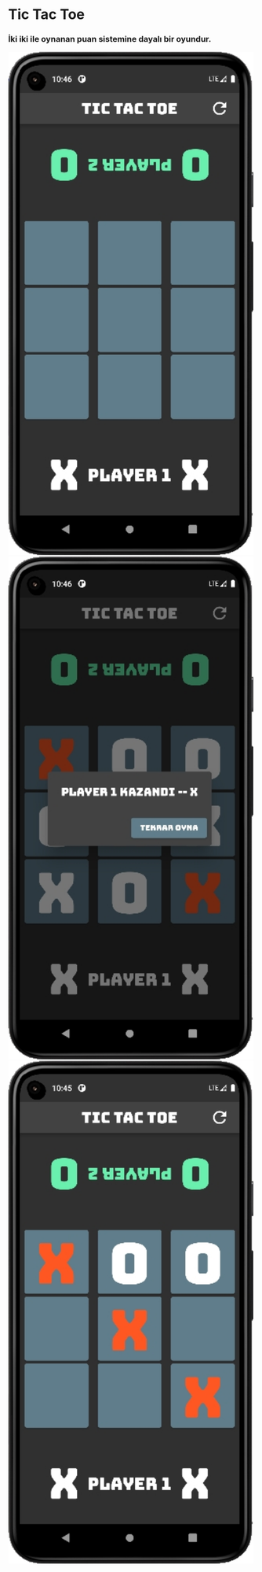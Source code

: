 # Tic Tac Toe 

### İki iki ile oynanan puan sistemine dayalı bir oyundur.

<img src="https://github.com/furkanayyildiz55/tic_tac_toe/blob/master/image1.jpg" width="500">
<img src="https://github.com/furkanayyildiz55/tic_tac_toe/blob/master/image2.jpg" width="500">
<img src="https://github.com/furkanayyildiz55/tic_tac_toe/blob/master/image3.jpg" width="500">

